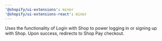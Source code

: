 ```yaml
---
'@shopify/ui-extensions': minor
'@shopify/ui-extensions-react': minor
---
```


Uses the functionality of Login with Shop to power logging in or signing up with Shop. Upon success, redirects to Shop Pay checkout.

